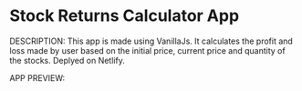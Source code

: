 # Stock Returns Calculator App


DESCRIPTION:
This app is made using VanillaJs.
It calculates the profit and loss made by user based on the initial price, current price and quantity of the stocks.
Deplyed on Netlify.


APP PREVIEW:

